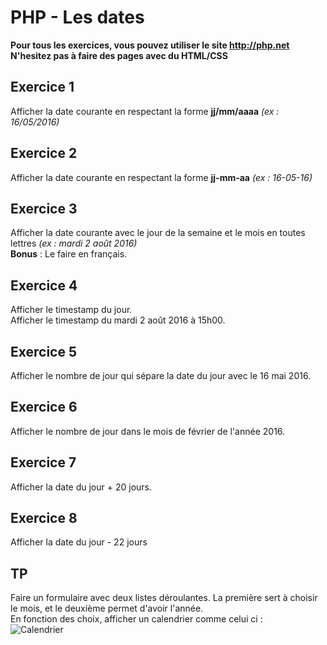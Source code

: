 # PHP - Les dates
**Pour tous les exercices, vous pouvez utiliser le site <http://php.net>**  
**N'hesitez pas à faire des pages avec du HTML/CSS**
## Exercice 1
Afficher la date courante en respectant la forme **jj/mm/aaaa** *(ex : 16/05/2016)*

## Exercice 2
Afficher la date courante en respectant la forme **jj-mm-aa** *(ex : 16-05-16)*

## Exercice 3
Afficher la date courante avec le jour de la semaine et le mois en toutes lettres *(ex : mardi 2 août 2016)*  
**Bonus** : Le faire en français.

## Exercice 4
Afficher le timestamp du jour.  
Afficher le timestamp du mardi 2 août 2016 à 15h00.

## Exercice 5
Afficher le nombre de jour qui sépare la date du jour avec le 16 mai 2016.

## Exercice 6
Afficher le nombre de jour dans le mois de février de l'année 2016.

## Exercice 7
Afficher la date du jour + 20 jours.

## Exercice 8
Afficher la date du jour - 22 jours

## TP
Faire un formulaire avec deux listes déroulantes. La première sert à choisir le mois, et le deuxième permet d'avoir l'année.  
En fonction des choix, afficher un calendrier comme celui ci :  
![Calendrier](http://icalendrier.fr/media/imprimer/2017/mensuel/calendrier-2017-mensuel-bigthumb.png "Calendrier")

